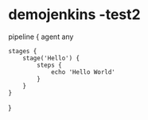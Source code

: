 # demojenkins -test2
pipeline {
    agent any

    stages {
        stage('Hello') {
            steps {
                echo 'Hello World'
            }
        }
    }
}
